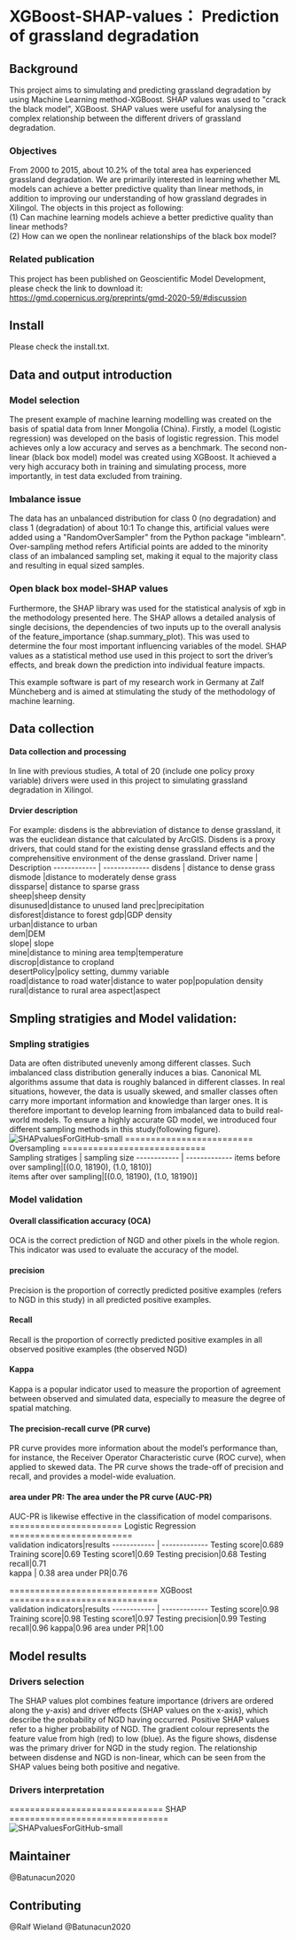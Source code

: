 # XGBoost-SHAP-values： Prediction of grassland degradation

## Background
This project aims to simulating and predicting grassland degradation by using Machine Learning method-XGBoost.
SHAP values was used to "crack the black model", XGBoost. SHAP values were useful for analysing the complex relationship between the different drivers of grassland degradation. 
### Objectives
From 2000 to 2015, about 10.2% of the total area has experienced grassland degradation. We are primarily interested in learning whether ML models can achieve a better predictive quality than linear methods, in addition to improving our understanding of how grassland degrades in Xilingol. The objects in this project as following:  
(1) Can machine learning models achieve a better predictive quality than linear methods?  
(2) How can we open the nonlinear relationships of the black box model? 
### Related publication
This project has been published on Geoscientific Model Development, please check the link to download it: https://gmd.copernicus.org/preprints/gmd-2020-59/#discussion
## Install
Please check the install.txt. 
## Data and output introduction
### Model selection
The present example of machine learning modelling was created on the basis of spatial data from Inner Mongolia (China). Firstly, a model (Logistic regression) was developed on the basis of logistic regression.  This model achieves only a low accuracy and serves as a benchmark. The second non-linear (black box model) model was created using XGBoost. It achieved a very high accuracy both in training and simulating process, more importantly, in test data excluded from training. 
### Imbalance issue
The data has an unbalanced distribution for class 0 (no degradation) and class 1 (degradation) of about 10:1 To change this, artificial values were added using a "RandomOverSampler" from the Python package "imblearn".
Over-sampling method refers Artificial points are added to the minority class of an imbalanced sampling set, making it equal to the majority class and resulting in equal sized samples.
### Open black box model-SHAP values
Furthermore, the SHAP library was used for the statistical analysis of xgb in the methodology presented here. The SHAP allows a detailed analysis of single decisions, the dependencies of two inputs up to the overall analysis of the feature_importance (shap.summary_plot). This was used to determine the four most important influencing variables of the model.
SHAP values as a statistical method use used in this project to sort the driver’s effects, and break down the prediction into individual feature impacts.

This example software is part of my research work in Germany at Zalf Müncheberg and is aimed at stimulating the study of the methodology of machine learning.

## Data collection
#### Data collection and processing
In line with previous studies, A total of 20 (include one policy proxy variable) drivers were used in this project to simulating grassland degradation in Xilingol.
#### Drvier description
For example: disdens is the abbreviation of distance to dense grassland, it was the euclidean distance that calculated by ArcGIS.
Disdens is a proxy drivers, that could stand for the existing dense grassland effects and the comprehensitive environment of the dense grassland.
Driver name | Description
------------ | -------------
disdens | distance to dense grass  
dismode |distance to moderately dense grass  
dissparse| distance to sparse grass  
sheep|sheep density  
disunused|distance to unused land 
prec|precipitation  
disforest|distance to forest
gdp|GDP density  
urban|distance to urban  
dem|DEM  
slope| slope  
mine|distance to mining area
temp|temperature  
discrop|distance to cropland  
desertPolicy|policy setting, dummy variable  
road|distance to road 
water|distance to  water
pop|population density 
rural|distance to rural area 
aspect|aspect  
## Smpling stratigies and Model validation:
### Smpling stratigies
Data are often distributed unevenly among different classes. Such imbalanced class distribution generally induces a bias. Canonical ML algorithms assume that data is roughly balanced in different classes. In real situations, however, the data is usually skewed, and smaller classes often carry more important information and knowledge than larger ones. It is therefore important to develop learning from imbalanced data to build real-world models. To ensure a highly accurate GD model, we introduced four different sampling methods in this study(following figure).
![SHAPvaluesForGitHub-small](https://github.com/Batunacun2020/XGBoost-SHAP-values/blob/master/SHAPvalues.png)
========================= Oversampling ============================  
Sampling stratiges | sampling size
------------ | -------------
items before over sampling|[(0.0, 18190), (1.0, 1810)]  
items after over sampling|[(0.0, 18190), (1.0, 18190)]  

### Model validation

#### Overall classification accuracy (OCA)
OCA is the correct prediction of NGD and other pixels in the whole region. This indicator was used to evaluate the accuracy of the model.
#### precision 
Precision is the proportion of correctly predicted positive examples (refers to NGD in this study) in all predicted positive examples.
#### Recall 
Recall is the proportion of correctly predicted positive examples in all observed positive examples (the observed NGD)
#### Kappa
Kappa is a popular indicator used to measure the proportion of agreement between observed and simulated data, especially to measure the degree of spatial matching. 
#### The precision-recall curve (PR curve)
PR curve provides more information about the model’s performance than, for instance, the Receiver Operator Characteristic curve (ROC curve), when applied to skewed data. The PR curve shows the trade-off of precision and recall, and provides a model-wide evaluation.
#### area under PR: The area under the PR curve (AUC-PR) 
AUC-PR is likewise effective in the classification of model comparisons. 
====================== Logistic Regression ========================  
validation indicators|results
------------ | -------------
Testing score|0.689
Training score|0.69
Testing score1|0.69
Testing precision|0.68 
Testing recall|0.71   
kappa | 0.38
area under PR|0.76   
  
============================= XGBoost =============================  
validation indicators|results
------------ | -------------
Testing score|0.98
Training score|0.98
Testing score1|0.97
Testing precision|0.99
Testing recall|0.96
kappa|0.96
area under PR|1.00
## Model results
### Drivers selection
The SHAP values plot combines feature importance (drivers are ordered along the y-axis) and driver effects (SHAP values on the x-axis), which describe the probability of NGD having occurred. Positive SHAP values refer to a higher probability of NGD. The gradient colour represents the feature value from high (red) to low (blue). As the figure shows, disdense was the primary driver for NGD in the study region. The relationship between disdense and NGD is non-linear, which can be seen from the SHAP values being both positive and negative. 

### Drivers interpretation
============================== SHAP ===============================  
![SHAPvaluesForGitHub-small](https://github.com/Batunacun2020/XGBoost-SHAP-values/blob/master/SHAPvalues.png)


## Maintainer
@Batunacun2020
## Contributing
@Ralf Wieland @Batunacun2020
